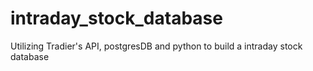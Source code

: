 # intraday_stock_database
Utilizing Tradier's API, postgresDB and python to build a intraday stock database
